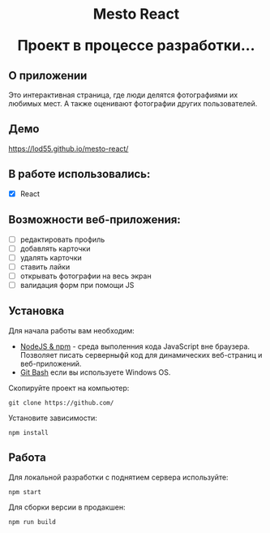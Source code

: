 <h1 align="center">
  Mesto React
</p>
<p align="center">
  Проект в процессе разработки...
</p>


## О приложении
Это интерактивная страница, где люди делятся фотографиями их любимых мест.
А также оценивают фотографии других пользователей.

## Демо
https://lod55.github.io/mesto-react/

## В работе использовались:
- [x] React

## Возможности веб-приложения:
- [ ] редактировать профиль
- [ ] добавлять карточки
- [ ] удалять карточки
- [ ] ставить лайки
- [ ] открывать фотографии на весь экран
- [ ] валидация форм при помощи JS

## Установка

Для начала работы вам необходим:

- <a href="https://nodejs.org/en/">NodeJS & npm<a> - среда выполенния кода JavaScript вне браузера. Позволяет писать серверныфй код для динамических веб-страниц и веб-приложений.
- <a href="https://gitforwindows.org/">Git Bash<a> если вы используете Windows OS.


Скопируйте проект на компьютер:

```
git clone https://github.com/
```

Установите зависимости:

```
npm install
```

## Работа

Для локальной разработки с поднятием сервера используйте:

```
npm start
```

Для сборки версии в продакшен:

```
npm run build
```
